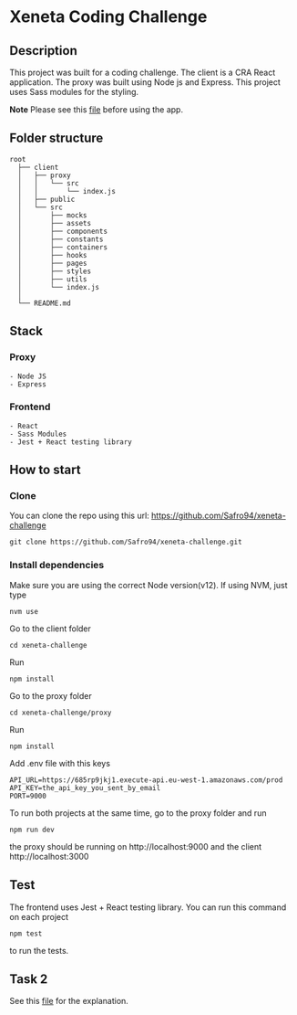 # Xeneta Coding Challenge

## Description

This project was built for a coding challenge. The client is a CRA React application. The proxy was built using Node js and Express. This project uses Sass modules for the styling.

**Note** Please see this [file](https://github.com/Safro94/xeneta-challenge/blob/master/Notes.md) before using the app.

## Folder structure

    root
      ├── client
      │   ├── proxy
      │   │   └── src
      │   │       └── index.js
      │   ├── public
      │   └── src
      │       ├── mocks
      │       ├── assets
      │       ├── components
      │       ├── constants
      │       ├── containers
      │       ├── hooks
      │       ├── pages
      │       ├── styles
      │       ├── utils
      │       └── index.js
      │
      └── README.md

## Stack

### Proxy

    - Node JS
    - Express

### Frontend

    - React
    - Sass Modules
    - Jest + React testing library

## How to start

### Clone

You can clone the repo using this url: https://github.com/Safro94/xeneta-challenge

```
git clone https://github.com/Safro94/xeneta-challenge.git
```

### Install dependencies

Make sure you are using the correct Node version(v12). If using NVM, just type

```
nvm use
```

Go to the client folder

```
cd xeneta-challenge
```

Run

```
npm install
```

Go to the proxy folder

```
cd xeneta-challenge/proxy
```

Run

```
npm install
```

Add .env file with this keys

```
API_URL=https://685rp9jkj1.execute-api.eu-west-1.amazonaws.com/prod
API_KEY=the_api_key_you_sent_by_email
PORT=9000
```

To run both projects at the same time, go to the proxy folder and run

```
npm run dev
```

the proxy should be running on http://localhost:9000 and the client http://localhost:3000

## Test

The frontend uses Jest + React testing library. You can run this command on each project

```
npm test
```

to run the tests.

## Task 2

See this [file](https://github.com/Safro94/xeneta-challenge/blob/master/Task2.md) for the explanation.
